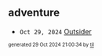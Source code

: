 ## adventure


* <code>Oct 29, 2024</code> [Outsider](2024-10-29T21-00-12-outsider.md)

<sup><sub>generated 29 Oct 2024 21:00:34 by <a href='https://github.com/senorprogrammer/til'>til</a></sub></sup>
